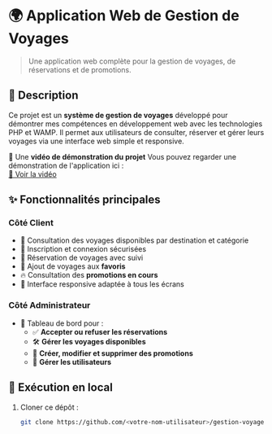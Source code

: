 # 🌍 Application Web de Gestion de Voyages

>  Une application web complète pour la gestion de voyages, de réservations et de promotions.

## 📌 Description

Ce projet est un **système de gestion de voyages** développé pour démontrer mes compétences en développement web avec les technologies PHP et WAMP. Il permet aux utilisateurs de consulter, réserver et gérer leurs voyages via une interface web simple et responsive.


🎥 Une **vidéo de démonstration du projet** Vous pouvez regarder une démonstration de l'application ici :  
[🔗 Voir la vidéo](https://drive.google.com/file/d/10Uk-1BOsbD6TGP__oLO1cWjQrRGOLrfA/view?usp=sharing)


## ✨ Fonctionnalités principales

### Côté Client

- 🧭 Consultation des voyages disponibles par destination et catégorie  
- 📝 Inscription et connexion sécurisées  
- 📅 Réservation de voyages avec suivi  
- 💖 Ajout de voyages aux **favoris**  
- 🔥 Consultation des **promotions en cours**  
- 📱 Interface responsive adaptée à tous les écrans

### Côté Administrateur

- 📄 Tableau de bord pour :
  - ✅ **Accepter ou refuser les réservations**
  - 🛠️ **Gérer les voyages disponibles**
  - 🎯 **Créer, modifier et supprimer des promotions**
  - 👥 **Gérer les utilisateurs**


## 🚀 Exécution en local

1. Cloner ce dépôt :
   ```bash
   git clone https://github.com/<votre-nom-utilisateur>/gestion-voyages.git
